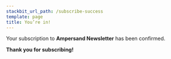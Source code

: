 ```yaml
---
stackbit_url_path: /subscribe-success
template: page
title: You’re in!
---
```


Your subscription to **Ampersand Newsletter** has been confirmed.

**Thank you for subscribing!**
